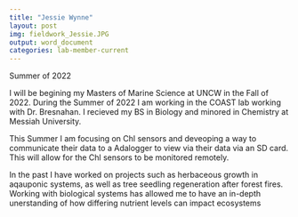 ```yaml
---
title: "Jessie Wynne"
layout: post
img: fieldwork_Jessie.JPG
output: word_document
categories: lab-member-current
---
```


Summer of 2022 


I will be begining my Masters of Marine Science at UNCW in the Fall of 2022. During the Summer of 2022 I am working in the COAST lab working with Dr. Bresnahan. I recieved my BS in Biology and minored in Chemistry at Messiah University. 

This Summer I am focusing on Chl sensors and deveoping a way to communicate their data to a Adalogger to view via their data via an SD card. This will allow for the Chl sensors to be monitored remotely. 

In the past I have worked on projects such as herbaceous growth in aqauponic systems, as well as tree seedling regeneration after forest fires. Working with biological systems has allowed me to have an in-depth unerstanding of how differing nutrient levels can impact ecosystems
